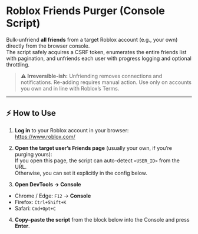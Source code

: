 # Roblox Friends Purger (Console Script)

Bulk-unfriend **all friends** from a target Roblox account (e.g., your own) directly from the browser console.  
The script safely acquires a CSRF token, enumerates the entire friends list with pagination, and unfriends each user with progress logging and optional throttling.

> **⚠️ Irreversible-ish:** Unfriending removes connections and notifications. Re-adding requires manual action. Use only on accounts you own and in line with Roblox’s Terms.

---

## ⚡ How to Use

1. **Log in** to your Roblox account in your browser:  
   https://www.roblox.com/

2. **Open the target user’s Friends page** (usually your own, if you’re purging yours):  
If you open this page, the script can auto-detect `<USER_ID>` from the URL.  
Otherwise, you can set it explicitly in the config below.

3. **Open DevTools → Console**  
- Chrome / Edge: `F12` → **Console**  
- Firefox: `Ctrl+Shift+K`  
- Safari: `Cmd+Opt+C`

4. **Copy–paste the script** from the block below into the Console and press **Enter**.
